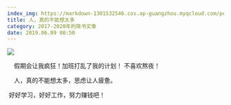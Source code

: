 ```yaml
---
index_img: https://markdown-1301532546.cos.ap-guangzhou.myqcloud.com/peipei_blog/20210921145936.jpeg
title: 人，真的不能想太多
category: 2017-2020年的简书文章
date: 2019.06.09 00:50
---
```


![](https://markdown-1301532546.cos.ap-guangzhou.myqcloud.com/peipei_blog/20210921145936.jpeg)  



        假期会让我疯狂！加班打乱了我的计划！ 不喜欢熬夜！

        人，真的不能想太多，思虑让人疲惫。

​        好好学习，好好工作，努力赚钱吧！
